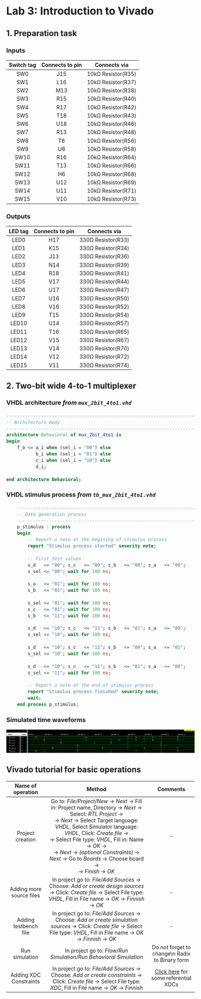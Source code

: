 # Lab 3: Introduction to Vivado

## 1. Preparation task

### Inputs
| **Switch tag** | **Connects to pin** | **Connects via** |
| :-: | :-: | :-: |
| SW0 | J15 | 10kΩ Resistor(R35) |
| SW1 | L16 | 10kΩ Resistor(R37) |
| SW2 | M13 | 10kΩ Resistor(R38) |
| SW3 | R15 | 10kΩ Resistor(R40) |
| SW4 | R17 | 10kΩ Resistor(R42) |
| SW5 | T18 | 10kΩ Resistor(R43) |
| SW6 | U18 | 10kΩ Resistor(R46) |
| SW7 | R13 | 10kΩ Resistor(R48) |
| SW8 | T8 | 10kΩ Resistor(R56) |
| SW9 | U8 | 10kΩ Resistor(R58) |
| SW10 | R16 | 10kΩ Resistor(R64) |
| SW11 | T13 | 10kΩ Resistor(R66) | 
| SW12 | H6 | 10kΩ Resistor(R68) |
| SW13 | U12 | 10kΩ Resistor(R69) |
| SW14 | U11 | 10kΩ Resistor(R71) |
| SW15 | V10 | 10kΩ Resistor(R73) |

### Outputs
| **LED tag** | **Connects to pin** | **Connects via** |
| :-: | :-: | :-: |
| LED0 | H17 | 330Ω Resistor(R33) |
| LED1 | K15 | 330Ω Resistor(R34) |
| LED2 | J13 | 330Ω Resistor(R36) |
| LED3 | N14 | 330Ω Resistor(R39) |
| LED4 | R18 | 330Ω Resistor(R41) |
| LED5 | V17 | 330Ω Resistor(R44) |
| LED6 | U17 | 330Ω Resistor(R47) |
| LED7 | U16 | 330Ω Resistor(R50) |
| LED8 | V16 | 330Ω Resistor(R52) |
| LED9 | T15 | 330Ω Resistor(R54) |
| LED10 | U14 | 330Ω Resistor(R57) |
| LED11 | T16 | 330Ω Resistor(R65) | 
| LED12 | V15 | 330Ω Resistor(R67) |
| LED13 | V14 | 330Ω Resistor(R70) |
| LED14 | V12 | 330Ω Resistor(R72) |
| LED15 | V11 | 330Ω Resistor(R74) |

## 2. Two-bit wide 4-to-1 multiplexer

### VHDL architecture *from `mux_2bit_4to1.vhd`*

```VHDL
------------------------------------------------------------------------
-- Architecture body
------------------------------------------------------------------------
architecture Behavioral of mux_2bit_4to1 is
begin
	f_o <= a_i when (sel_i = "00") else
	       b_i when (sel_i = "01") else
	       c_i when (sel_i = "10") else
	       d_i;
    
end architecture Behavioral;
```

### VHDL stimulus process *from `tb_mux_2bit_4to1.vhd`*

```VHDL
    --------------------------------------------------------------------
    -- Data generation process
    --------------------------------------------------------------------
    p_stimulus : process
    begin
        -- Report a note at the begining of stimulus process
        report "Stimulus process started" severity note;

        -- First test values
        s_d   <= "00"; s_c   <= "00"; s_b   <= "00"; s_a   <= "00";
        s_sel <= "00"; wait for 100 ns;
        
        s_a   <= "01"; wait for 100 ns;
        s_b   <= "01"; wait for 100 ns;
        
        s_sel <= "01"; wait for 100 ns;
        s_c   <= "01"; wait for 100 ns;
        s_b   <= "11"; wait for 100 ns;
        
        s_d   <= "10"; s_c   <= "11"; s_b   <= "01"; s_a   <= "00";
        s_sel <= "10"; wait for 100 ns;
        
        s_d   <= "10"; s_c   <= "11"; s_b   <= "00"; s_a   <= "01";
        s_sel <= "10"; wait for 100 ns;
        
        s_d   <= "10"; s_c   <= "11"; s_b   <= "01"; s_a   <= "00";
        s_sel <= "11"; wait for 100 ns;
             
        -- Report a note at the end of stimulus process
        report "Stimulus process finished" severity note;
        wait;
    end process p_stimulus;
```

### Simulated time waveforms

![Waveforms](Images/Waveforms.PNG)

## Vivado tutorial for basic operations

| **Name of operation** | **Method** | **Comments** |
| :-: | :-: | :-: |
| Project creation | Go to: *File/Project/New* → *Next* → Fill in: Project name, Directory → *Next* → Select: *RTL Project* →<br />→ *Next* → Select Target language: *VHDL*, Select Simulator language: *VHDL*, Click: *Create file* →<br />→ Select File type: *VHDL*, Fill in: Name → *OK* →<br />→ *Next* → *(optional Constraints)* → *Next* → Go to *Boards* → Choose board →<br />→ *Finish* → *OK*| - |
| Adding more source files | In project go to: *File/Add Sources* → Choose: *Add or create design sources* → Click: *Create file* → Select File type: *VHDL*, Fill in File name → *OK* → *Finnish* → *OK* | - |
| Adding testbench file | In project go to: *File/Add Sources* → Choose: *Add or create simulation sources* → Click: *Create file* → Select File type: *VHDL*, Fill in File name → *OK* → *Finnish* → *OK* | - |
| Run simulation | In project go to: *Flow/Run Simulation/Run Behavioral Simulation* | Do not forget to change\n Radix to Binary form |
| Adding XDC Constraints | In project go to: *File/Add Sources* → Choose: *Add or create constraints* → Click: *Create file* → Select File type: *XDC*, Fill in File name → *OK* → *Finnish*| [Click here](https://github.com/Digilent/digilent-xdc) for some referential XDCs |